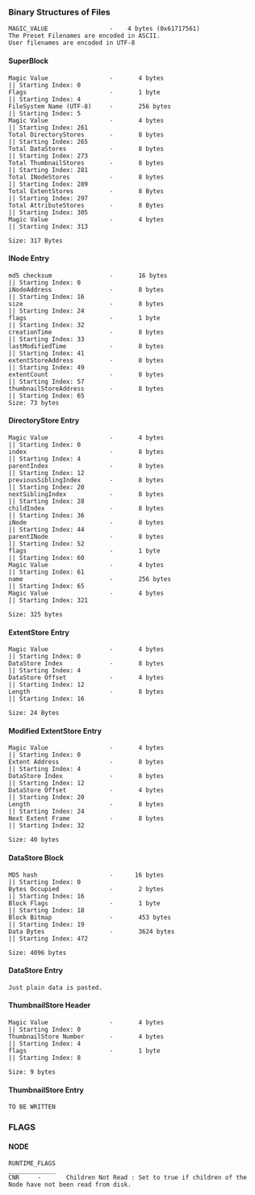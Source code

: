 ### Binary Structures of Files

    MAGIC_VALUE                 -    4 bytes (0x61717561)
    The Preset Filenames are encoded in ASCII.
    User filenames are encoded in UTF-8

#### SuperBlock
    Magic Value                 -       4 bytes                                 || Starting Index: 0
    Flags                       -       1 byte                                  || Starting Index: 4
    FileSystem Name (UTF-8)     -       256 bytes                               || Starting Index: 5
    Magic Value                 -       4 bytes                                 || Starting Index: 261
    Total DirectoryStores       -       8 bytes                                 || Starting Index: 265
    Total DataStores            -       8 bytes                                 || Starting Index: 273     
    Total ThumbnailStores       -       8 bytes                                 || Starting Index: 281
    Total INodeStores           -       8 bytes                                 || Starting Index: 289
    Total ExtentStores          -       8 Bytes                                 || Starting Index: 297
    Total AttributeStores       -       8 Bytes                                 || Starting Index: 305
    Magic Value                 -       4 bytes                                 || Starting Index: 313
    
    Size: 317 Bytes
    
#### INode Entry
    md5 checksum                -       16 bytes                                || Starting Index: 0
    iNodeAddress                -       8 bytes                                 || Starting Index: 16
    size                        -       8 bytes                                 || Starting Index: 24
    flags                       -       1 byte                                  || Starting Index: 32
    creationTime                -       8 bytes                                 || Starting Index: 33
    lastModifiedTime            -       8 bytes                                 || Starting Index: 41
    extentStoreAddress          -       8 bytes                                 || Starting Index: 49
    extentCount                 -       8 bytes                                 || Starting Index: 57
    thumbnailStoreAddress       -       8 bytes                                 || Starting Index: 65
    Size: 73 bytes



#### DirectoryStore Entry
    Magic Value                 -       4 bytes                                 || Starting Index: 0
    index                       -       8 bytes                                 || Starting Index: 4
    parentIndex                 -       8 bytes                                 || Starting Index: 12
    previousSiblingIndex        -       8 bytes                                 || Starting Index: 20
    nextSiblingIndex            -       8 bytes                                 || Starting Index: 28
    childIndex                  -       8 bytes                                 || Starting Index: 36
    iNode                       -       8 bytes                                 || Starting Index: 44
    parentINode                 -       8 bytes                                 || Starting Index: 52
    flags                       -       1 byte                                  || Starting Index: 60
    Magic Value                 -       4 bytes                                 || Starting Index: 61
    name                        -       256 bytes                               || Starting Index: 65
    Magic Value                 -       4 bytes                                 || Starting Index: 321

    Size: 325 bytes

#### ExtentStore Entry
    Magic Value                 -       4 bytes                                 || Starting Index: 0
    DataStore Index             -       8 bytes                                 || Starting Index: 4
    DataStore Offset            -       4 bytes                                 || Starting Index: 12
    Length                      -       8 bytes                                 || Starting Index: 16 

    Size: 24 Bytes

#### Modified ExtentStore Entry
    Magic Value                 -       4 bytes                                 || Starting Index: 0
    Extent Address              -       8 bytes                                 || Starting Index: 4
    DataStore Index             -       8 bytes                                 || Starting Index: 12
    DataStore Offset            -       4 bytes                                 || Starting Index: 20
    Length                      -       8 bytes                                 || Starting Index: 24
    Next Extent Frame           -       8 bytes                                 || Starting Index: 32

    Size: 40 bytes
    

#### DataStore Block
    MD5 hash                    -      16 bytes                                 || Starting Index: 0
    Bytes Occupied              -       2 bytes                                 || Starting Index: 16
    Block Flags                 -       1 byte                                  || Starting Index: 18
    Block Bitmap                -       453 bytes                               || Starting Index: 19
    Data Bytes                  -       3624 bytes                              || Starting Index: 472

    Size: 4096 bytes

#### DataStore Entry
    Just plain data is pasted.

#### ThumbnailStore Header
    Magic Value                 -       4 bytes                                 || Starting Index: 0
    ThumbnailStore Number       -       4 bytes                                 || Starting Index: 4
    flags                       -       1 byte                                  || Starting Index: 8
    
    Size: 9 bytes

#### ThumbnailStore Entry
    TO BE WRITTEN

### FLAGS

#### NODE
    RUNTIME_FLAGS
    _____________
    CNR     -       Children Not Read : Set to true if children of the Node have not been read from disk.